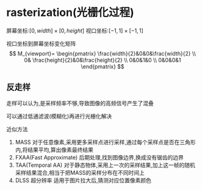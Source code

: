 # rasterization(光栅化过程)

屏幕坐标:$[0,width]\times[0,height]$
视口坐标:$[-1,1]\times[-1,1]$

视口坐标到屏幕坐标变化矩阵
$$
M_{viewport}=
\begin{pmatrix}
   \frac{width}{2}&0&0&\frac{width}{2} \\
   0& \frac{height}{2}&0&\frac{height}{2} \\
   0&0&1&0 \\
   0&0&0&1
  \end{pmatrix}
$$

## 反走样

走样可以认为,是采样频率不够,导致图像的高频信号产生了混叠

可以通过低通滤波(模糊化)再进行光栅化解决

近似方法

1. MASS 对于任意像素,采用更多采样点进行采样,通过每个采样点是否在三角形内,将结果平均,算出像素最终结果  
2. FXAA(Fast Approximate) 后期处理,找到图像边界,换成没有锯齿的边界
3. TAA(Temporal AA) 对于静态物体,采用上一次的采样结果,加上这一帧的随机采样结果混合,相当于把MASS的采样分布在不同时间上
4. DLSS 超分辨率 适用于图片拉大后,猜测对应位置像素颜色
